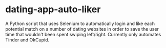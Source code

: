 # dating-app-auto-liker
A Python script that uses Selenium to automatically login and like each potential match on a number of dating websites in order to save the user time that wouldn't been spent swiping left/right.  Currently only automates Tinder and OkCupid.
    
